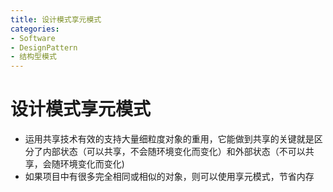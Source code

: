 ```yaml
---
title: 设计模式享元模式
categories:
- Software
- DesignPattern
- 结构型模式
---
```

# 设计模式享元模式

- 运用共享技术有效的支持大量细粒度对象的重用，它能做到共享的关键就是区分了内部状态（可以共享，不会随环境变化而变化）和外部状态（不可以共享，会随环境变化而变化)
- 如果项目中有很多完全相同或相似的对象，则可以使用享元模式，节省内存